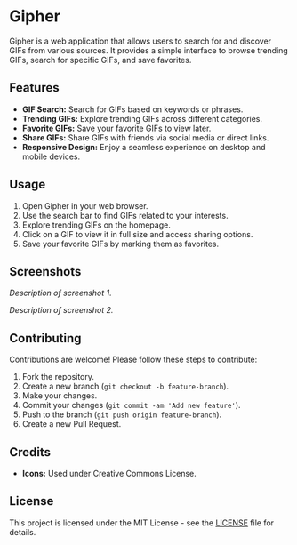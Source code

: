 # Gipher

Gipher is a web application that allows users to search for and discover GIFs from various sources. It provides a simple interface to browse trending GIFs, search for specific GIFs, and save favorites.

## Features

- **GIF Search:** Search for GIFs based on keywords or phrases.
- **Trending GIFs:** Explore trending GIFs across different categories.
- **Favorite GIFs:** Save your favorite GIFs to view later.
- **Share GIFs:** Share GIFs with friends via social media or direct links.
- **Responsive Design:** Enjoy a seamless experience on desktop and mobile devices.

## Usage

1. Open Gipher in your web browser.
2. Use the search bar to find GIFs related to your interests.
3. Explore trending GIFs on the homepage.
4. Click on a GIF to view it in full size and access sharing options.
5. Save your favorite GIFs by marking them as favorites.

## Screenshots

*Description of screenshot 1.*

*Description of screenshot 2.*

## Contributing

Contributions are welcome! Please follow these steps to contribute:

1. Fork the repository.
2. Create a new branch (`git checkout -b feature-branch`).
3. Make your changes.
4. Commit your changes (`git commit -am 'Add new feature'`).
5. Push to the branch (`git push origin feature-branch`).
6. Create a new Pull Request.

## Credits

- **Icons:** Used under Creative Commons License.

## License

This project is licensed under the MIT License - see the [LICENSE](LICENSE) file for details.
